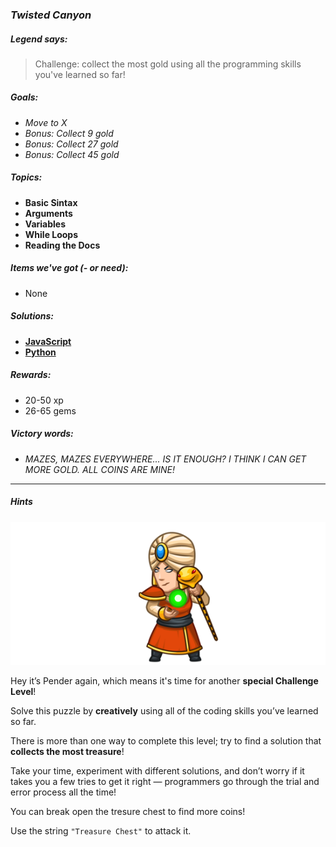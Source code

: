 ### _Twisted Canyon_

##### _Legend says:_
> Challenge: collect the most gold using all the programming skills you've learned so far!

##### _Goals:_
+ _Move to X_
+ _Bonus: Collect 9 gold_
+ _Bonus: Collect 27 gold_
+ _Bonus: Collect 45 gold_

##### _Topics:_
+ **Basic Sintax**
+ **Arguments**
+ **Variables**
+ **While Loops**
+ **Reading the Docs**

##### _Items we've got (- or need):_
+ None

##### _Solutions:_
+ **[JavaScript](twistedCanyon.js)**
+ **[Python](twisted_canyon.py)**

##### _Rewards:_
+ 20-50 xp
+ 26-65 gems

##### _Victory words:_
+ _MAZES, MAZES EVERYWHERE... IS IT ENOUGH? I THINK I CAN GET MORE GOLD. ALL COINS ARE MINE!_

___

##### _Hints_

![](img/twistedcanyon.png)

Hey it’s Pender again, which means it's time for another **special Challenge Level**!

Solve this puzzle by **creatively** using all of the coding skills you’ve learned so far.

There is more than one way to complete this level; try to find a solution that **collects the most treasure**!

Take your time, experiment with different solutions, and don’t worry if it takes you a few tries to get it right —  programmers go through the trial and error process all the time!

You can break open the tresure chest to find more coins!

Use the string `"Treasure Chest"` to attack it.

